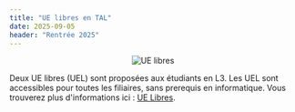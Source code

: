 ```yaml
---
title: "UE libres en TAL"
date: 2025-09-05
header: "Rentrée 2025"
---
```


<center>
<img src="actualites/choix.png" class="img w-50" alt="UE libres">
</center>

Deux UE libres (UEL) sont proposées aux étudiants en L3.  Les UEL sont accessibles pour toutes les filiaires, sans prerequis en informatique. Vous trouverez plus d'informations ici : <a href="uels.html">UE Libres</a>.
